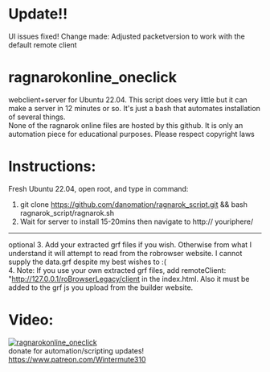 # Update!! 
UI issues fixed! Change made: Adjusted packetversion to work with the default remote client  

# ragnarokonline_oneclick
webclient+server for Ubuntu 22.04. This script does very little but it can make a server in 12 minutes or so. 
It's just a bash that automates installation of several things.  
None of the ragnarok online files are hosted by this github. It is only an automation piece for educational purposes. Please respect copyright laws  

# Instructions:
Fresh Ubuntu 22.04, open root, and type in command:  
1. git clone https://github.com/danomation/ragnarok_script.git && bash ragnarok_script/ragnarok.sh  
2. Wait for server to install 15-20mins then navigate to http:// youriphere/ 
--- 
optional 
3. Add your extracted grf files if you wish. Otherwise from what I understand it will attempt to read from the robrowser website. I cannot supply the data.grf despite my best wishes to :(  
4. Note: If you use your own extracted grf files, add remoteClient:  "http://127.0.0.1/roBrowserLegacy/client in the index.html. Also it must be added to the grf js you upload from the builder website.  

# Video:  

[![ragnarokonline_oneclick](https://img.youtube.com/vi/HSR538rZhXM/0.jpg)](https://www.youtube.com/watch?v=HSR538rZhXM)  
donate for automation/scripting updates! https://www.patreon.com/Wintermute310  
